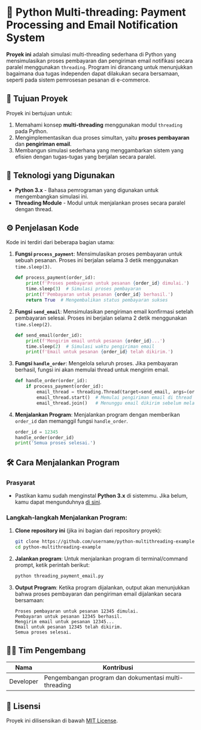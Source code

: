 # 🧾 Python Multi-threading: Payment Processing and Email Notification System

**Proyek ini** adalah simulasi multi-threading sederhana di Python yang mensimulasikan proses pembayaran dan pengiriman email notifikasi secara paralel menggunakan `threading`. Program ini dirancang untuk menunjukkan bagaimana dua tugas independen dapat dilakukan secara bersamaan, seperti pada sistem pemrosesan pesanan di e-commerce.

## 🎯 Tujuan Proyek

Proyek ini bertujuan untuk:
1. Memahami konsep **multi-threading** menggunakan modul `threading` pada Python.
2. Mengimplementasikan dua proses simultan, yaitu **proses pembayaran** dan **pengiriman email**.
3. Membangun simulasi sederhana yang menggambarkan sistem yang efisien dengan tugas-tugas yang berjalan secara paralel.

## 🚀 Teknologi yang Digunakan

- **Python 3.x** - Bahasa pemrograman yang digunakan untuk mengembangkan simulasi ini.
- **Threading Module** - Modul untuk menjalankan proses secara paralel dengan thread.

## ⚙️ Penjelasan Kode

Kode ini terdiri dari beberapa bagian utama:

1. **Fungsi `process_payment`**: Mensimulasikan proses pembayaran untuk sebuah pesanan. Proses ini berjalan selama 3 detik menggunakan `time.sleep(3)`.

    ```python
    def process_payment(order_id):
        print(f'Proses pembayaran untuk pesanan {order_id} dimulai.')
        time.sleep(3)  # Simulasi proses pembayaran
        print(f'Pembayaran untuk pesanan {order_id} berhasil.')
        return True  # Mengembalikan status pembayaran sukses
    ```

2. **Fungsi `send_email`**: Mensimulasikan pengiriman email konfirmasi setelah pembayaran selesai. Proses ini berjalan selama 2 detik menggunakan `time.sleep(2)`.

    ```python
    def send_email(order_id):
        print(f'Mengirim email untuk pesanan {order_id}...')
        time.sleep(2)  # Simulasi waktu pengiriman email
        print(f'Email untuk pesanan {order_id} telah dikirim.')
    ```

3. **Fungsi `handle_order`**: Mengelola seluruh proses. Jika pembayaran berhasil, fungsi ini akan memulai thread untuk mengirim email.

    ```python
    def handle_order(order_id):
        if process_payment(order_id):
            email_thread = threading.Thread(target=send_email, args=(order_id,))
            email_thread.start()  # Memulai pengiriman email di thread terpisah
            email_thread.join()   # Menunggu email dikirim sebelum melanjutkan
    ```

4. **Menjalankan Program**: Menjalankan program dengan memberikan `order_id` dan memanggil fungsi `handle_order`.

    ```python
    order_id = 12345
    handle_order(order_id)
    print('Semua proses selesai.')
    ```

## 🛠️ Cara Menjalankan Program

### Prasyarat

- Pastikan kamu sudah menginstal **Python 3.x** di sistemmu. Jika belum, kamu dapat mengunduhnya [di sini](https://www.python.org/downloads/).

### Langkah-langkah Menjalankan Program:

1. **Clone repository ini** (jika ini bagian dari repository proyek):
    ```bash
    git clone https://github.com/username/python-multithreading-example.git
    cd python-multithreading-example
    ```

2. **Jalankan program**:
    Untuk menjalankan program di terminal/command prompt, ketik perintah berikut:
    ```bash
    python threading_payment_email.py
    ```

3. **Output Program**:
    Ketika program dijalankan, output akan menunjukkan bahwa proses pembayaran dan pengiriman email dijalankan secara bersamaan:
    ```
    Proses pembayaran untuk pesanan 12345 dimulai.
    Pembayaran untuk pesanan 12345 berhasil.
    Mengirim email untuk pesanan 12345...
    Email untuk pesanan 12345 telah dikirim.
    Semua proses selesai.
    ```

## 🧑‍💻 Tim Pengembang
| Nama         | Kontribusi             |
|--------------|------------------------|
| Developer    | Pengembangan program dan dokumentasi multi-threading |

## 📄 Lisensi

Proyek ini dilisensikan di bawah [MIT License](LICENSE).
